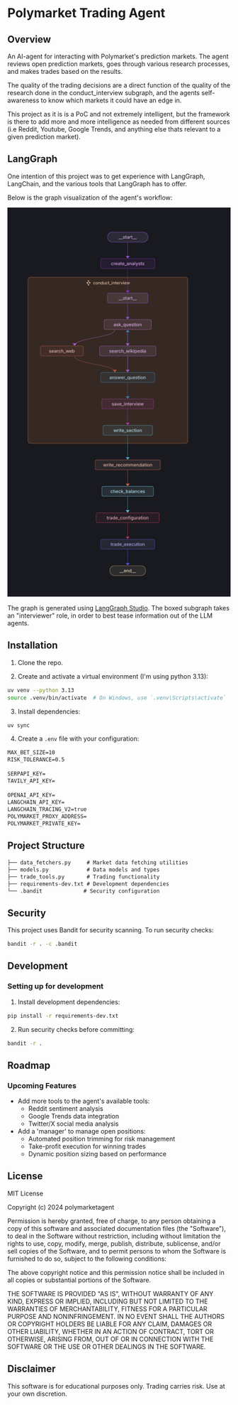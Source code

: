 # Polymarket Trading Agent

## Overview

An AI-agent for interacting with Polymarket's prediction markets.
The agent reviews open prediction markets, goes through various research processes, and makes trades based on the results.

The quality of the trading decisions are a direct function of the quality of the research done in the conduct_interview subgraph, and the agents self-awareness to know which markets it could have an edge in.

This project as it is is a PoC and not extremely intelligent, but the framework is there to add more and more intelligence as needed from different sources (i.e Reddit, Youtube, Google Trends, and anything else thats relevant to a given prediction market).


## LangGraph

One intention of this project was to get experience with LangGraph, LangChain, and the various tools that LangGraph has to offer.

Below is the graph visualization of the agent's workflow:

![LangGraph Architecture](langgraph.png)

The graph is generated using [LangGraph Studio](https://github.com/langchain-ai/langgraph-studio).
The boxed subgraph takes an "interviewer" role, in order to best tease information out of the LLM agents.

## Installation

1. Clone the repo.

2. Create and activate a virtual environment (I'm using python 3.13):
```bash
uv venv --python 3.13
source .venv/bin/activate  # On Windows, use `.venv\Scripts\activate`
```

3. Install dependencies:
```bash
uv sync
```

4. Create a `.env` file with your configuration:
```env
MAX_BET_SIZE=10
RISK_TOLERANCE=0.5

SERPAPI_KEY=
TAVILY_API_KEY=

OPENAI_API_KEY=
LANGCHAIN_API_KEY=
LANGCHAIN_TRACING_V2=true
POLYMARKET_PROXY_ADDRESS=
POLYMARKET_PRIVATE_KEY=
```

## Project Structure

```
├── data_fetchers.py     # Market data fetching utilities
├── models.py            # Data models and types
├── trade_tools.py       # Trading functionality
├── requirements-dev.txt # Development dependencies
└── .bandit             # Security configuration
```

## Security

This project uses Bandit for security scanning. To run security checks:

```bash
bandit -r . -c .bandit
```

## Development

### Setting up for development

1. Install development dependencies:
```bash
pip install -r requirements-dev.txt
```

2. Run security checks before committing:
```bash
bandit -r .
```

## Roadmap

### Upcoming Features

- Add more tools to the agent's available tools:
  - Reddit sentiment analysis
  - Google Trends data integration
  - Twitter/X social media analysis
- Add a 'manager' to manage open positions:
  - Automated position trimming for risk management
  - Take-profit execution for winning trades
  - Dynamic position sizing based on performance

## License

MIT License

Copyright (c) 2024 polymarketagent

Permission is hereby granted, free of charge, to any person obtaining a copy
of this software and associated documentation files (the "Software"), to deal
in the Software without restriction, including without limitation the rights
to use, copy, modify, merge, publish, distribute, sublicense, and/or sell
copies of the Software, and to permit persons to whom the Software is
furnished to do so, subject to the following conditions:

The above copyright notice and this permission notice shall be included in all
copies or substantial portions of the Software.

THE SOFTWARE IS PROVIDED "AS IS", WITHOUT WARRANTY OF ANY KIND, EXPRESS OR
IMPLIED, INCLUDING BUT NOT LIMITED TO THE WARRANTIES OF MERCHANTABILITY,
FITNESS FOR A PARTICULAR PURPOSE AND NONINFRINGEMENT. IN NO EVENT SHALL THE
AUTHORS OR COPYRIGHT HOLDERS BE LIABLE FOR ANY CLAIM, DAMAGES OR OTHER
LIABILITY, WHETHER IN AN ACTION OF CONTRACT, TORT OR OTHERWISE, ARISING FROM,
OUT OF OR IN CONNECTION WITH THE SOFTWARE OR THE USE OR OTHER DEALINGS IN THE
SOFTWARE.

## Disclaimer

This software is for educational purposes only. Trading carries risk. Use at your own discretion.

